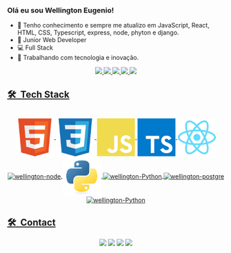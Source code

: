 ### Olá eu sou Wellington Eugenio!


- 🌱 Tenho conhecimento e sempre me atualizo em JavaScript, React, HTML, CSS, Typescript, express, node, phyton e django.
- 🦉 Junior Web Developer
- 💻 Full Stack 
- 💞️ Trabalhando com tecnologia e inovação.


<div align="center" gap='1px'>
  <a href="https://github.com/wellinton-eugenio">
  <img  height="160em" src="https://github-readme-stats.vercel.app/api?username=wellinton-eugenio&hide=contribs,prs&show_icons=true&theme=algolia&include_all_commits=true&count_private=true"/>
  <img height="160em" src="https://github-readme-stats.vercel.app/api/top-langs/?username=wellinton-eugenio&layout=compact&langs_count=7&theme=algolia"/>
  <img height="160em" src="https://github-profile-summary-cards.vercel.app/api/cards/profile-details?username=wellinton-eugenio&theme=algolia"/>
  <img height="160em" src="http://github-profile-summary-cards.vercel.app/api/cards/repos-per-language?username=wellinton-eugenio&theme=algolia"/>
  <img height="160em" src="http://github-profile-summary-cards.vercel.app/api/cards/productive-time?username=wellinton-eugenio&theme=algolia&utcOffset=-3"/>    
</div>

## 🛠 &nbsp;Tech Stack

<div style="display: inline_block" align="center"><br>
  <img align="center" alt="wellington-HTML" height="90" width="90" src="https://raw.githubusercontent.com/devicons/devicon/master/icons/html5/html5-original.svg">
  <img align="center" alt="wellington-CSS" height="90" width="90" src="https://raw.githubusercontent.com/devicons/devicon/master/icons/css3/css3-original.svg">
  <img align="center" alt="wellington-Js" height="90" width="90" src="https://raw.githubusercontent.com/devicons/devicon/master/icons/javascript/javascript-plain.svg">
  <img align="center" alt="wellington-Ts" height="90" width="90" src="https://raw.githubusercontent.com/devicons/devicon/master/icons/typescript/typescript-plain.svg">
  <img align="center" alt="wellington-React" height="90" width="90" src="https://raw.githubusercontent.com/devicons/devicon/master/icons/react/react-original.svg">
  <img align="center" alt="wellington-node" height="90" width="90" src="https://cdn.jsdelivr.net/gh/devicons/devicon/icons/nodejs/nodejs-plain-wordmark.svg" />
  <img align="center" alt="wellington-Python" height="90" width="90" src="https://raw.githubusercontent.com/devicons/devicon/master/icons/python/python-original.svg">
  <img align="center" alt="wellington-Python" height="90" width="90" src="https://cdn.jsdelivr.net/gh/devicons/devicon/icons/django/django-plain.svg" />
  <img align="center" alt="wellington-postgre" height="90" width="90" src="https://cdn.jsdelivr.net/gh/devicons/devicon/icons/postgresql/postgresql-original-wordmark.svg" />
  <img align="center" alt="wellington-Python" height="90" width="90" src="https://cdn.jsdelivr.net/gh/devicons/devicon/icons/git/git-plain.svg" />
</div>
  
  ## 🛠 &nbsp;Contact
 
<div align="center" gap='10px'> 
  <a href="https://www.linkedin.com/in/wellington-depaula" target="_blank"><img src="https://img.shields.io/badge/-LinkedIn-%230077B5?style=for-the-badge&logo=linkedin&logoColor=white" target="_blank"></a> 
  <a href="https://api.whatsapp.com/send?phone=5562984190214&text=Ol%C3%A1,%20tudo%20bem?%20vi%20seu%20Github,%20tem%20um%20minuto?" target="_blank"><img src="https://img.shields.io/badge/WhatsApp-25D366?style=for-the-badge&logo=whatsapp&logoColor=white" target="_blank"></a>
  <a href = "mailto:wellington.eliteinfo@gmail.com"><img src="https://img.shields.io/badge/-Gmail-%23333?style=for-the-badge&logo=gmail&logoColor=white" target="_blank"></a>
  <a href="https://instagram.com/wellington.edepaula" target="_blank"><img src="https://img.shields.io/badge/-Instagram-%23E4405F?style=for-the-badge&logo=instagram&logoColor=white" target="_blank"></a>
</div>
